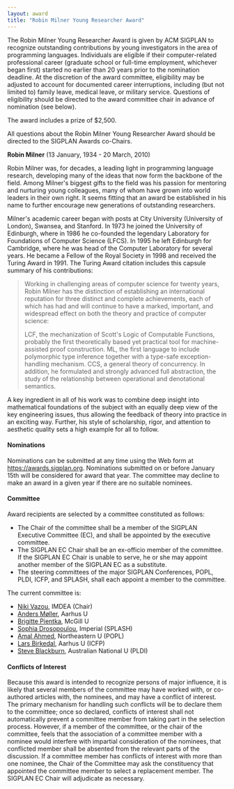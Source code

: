 ```yaml
---
layout: award
title: "Robin Milner Young Researcher Award"
---
```


The Robin Milner Young Researcher Award is given by ACM SIGPLAN to
recognize outstanding contributions by young investigators in the area
of programming languages. Individuals are eligible if their
computer-related professional career (graduate school or full-time
employment, whichever began first) started no earlier than 20 years
prior to the nomination deadline. At the discretion of the award
committee, eligibility may be adjusted to account for documented
career interruptions, including (but not limited to) family leave,
medical leave, or military service. Questions of eligibility should be
directed to the award committee chair in advance of nomination (see
below).

The award includes a prize of $2,500.

All questions about the Robin Milner Young Researcher Award should be
directed to the SIGPLAN Awards co-Chairs.

**Robin Milner** (13 January, 1934 - 20 March, 2010)

Robin Milner was, for decades, a leading light in programming language
research, developing many of the ideas that now form the backbone of
the field. Among Milner's biggest gifts to the field was his passion
for mentoring and nurturing young colleagues, many of whom have grown
into world leaders in their own right. It seems fitting that an award
be established in his name to further encourage new generations of
outstanding researchers.

Milner's academic career began with posts at City University
(University of London), Swansea, and Stanford. In 1973 he joined the
University of Edinburgh, where in 1986 he co-founded the legendary
Laboratory for Foundations of Computer Science (LFCS). In 1995 he left
Edinburgh for Cambridge, where he was head of the Computer Laboratory
for several years. He became a Fellow of the Royal Society in 1998 and
received the Turing Award in 1991. The Turing Award citation includes
this capsule summary of his contributions:

> Working in challenging areas of computer science for twenty years,
> Robin Milner has the distinction of establishing an international
> reputation for three distinct and complete achievements, each of
> which has had and will continue to have a marked, important, and
> widespread effect on both the theory and practice of computer
> science:
> 
> LCF, the mechanization of Scott's Logic of Computable Functions,
> probably the first theoretically based yet practical tool for
> machine-assisted proof construction.  ML, the first language to
> include polymorphic type inference together with a type-safe
> exception-handling mechanism.  CCS, a general theory of concurrency.
> In addition, he formulated and strongly advanced full abstraction,
> the study of the relationship between operational and denotational
> semantics.

A key ingredient in all of his work was to combine deep insight into
mathematical foundations of the subject with an equally deep view of
the key engineering issues, thus allowing the feedback of theory into
practice in an exciting way. Further, his style of scholarship, rigor,
and attention to aesthetic quality sets a high example for all to
follow.

#### Nominations

Nominations can be submitted at any time using the Web form at
<https://awards.sigplan.org>. Nominations submitted on or before
January 15th will be considered for award that year. The committee may
decline to make an award in a given year if there are no suitable
nominees.

#### Committee

Award recipients are selected by a committee constituted as follows:
* The Chair of the committee shall be a member of the SIGPLAN
  Executive Committee (EC), and shall be appointed by the executive
  committee.
* The SIGPLAN EC Chair shall be an ex-officio member of the committee.
  If the SIGPLAN EC Chair is unable to serve, he or she may appoint
  another member of the SIGPLAN EC as a substitute.
* The steering committees of the major SIGPLAN Conferences, POPL,
  PLDI, ICFP, and SPLASH, shall each appoint a member to the
  committee.

The current committee is:
* [Niki Vazou](https://nikivazou.github.io/), IMDEA (Chair)
* [Anders Møller](https://cs.au.dk/~amoeller/), Aarhus U
* [Brigitte Pientka](https://www.cs.mcgill.ca/~bpientka/research.html), McGill U
* [Sophia Drosopoulou](https://wp.doc.ic.ac.uk/sd/), Imperial (SPLASH)
* [Amal Ahmed](https://www.khoury.northeastern.edu/home/amal/), Northeastern U (POPL)
* [Lars Birkedal](https://cs.au.dk/~birke/), Aarhus U (ICFP)
* [Steve Blackburn](https://www.steveblackburn.org/),  Australian National U (PLDI)

#### Conflicts of Interest

Because this award is intended to recognize persons of major
influence, it is likely that several members of the committee may have
worked with, or co-authored articles with, the nominees, and may have
a conflict of interest. The primary mechanism for handling such
conflicts will be to declare them to the committee; once so declared,
conflicts of interest shall not automatically prevent a committee
member from taking part in the selection process. However, if a member
of the committee, or the chair of the committee, feels that the
association of a committee member with a nominee would interfere with
impartial consideration of the nominees, that conflicted member shall
be absented from the relevant parts of the discussion. If a committee
member has conflicts of interest with more than one nominee, the Chair
of the Committee may ask the constituency that appointed the committee
member to select a replacement member.  The SIGPLAN EC Chair will
adjudicate as necessary.

